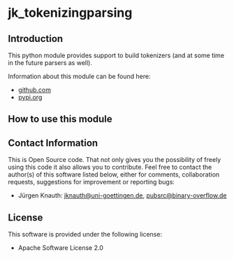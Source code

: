 ﻿jk_tokenizingparsing
====================

Introduction
------------

This python module provides support to build tokenizers (and at some time in the future parsers as well).

Information about this module can be found here:

* [github.com](https://github.com/jkpubsrc/python-module-jk-tokenizingparsing)
* [pypi.org](https://pypi.org/project/jk-tokenizingparsing/)

How to use this module
----------------------





Contact Information
-------------------

This is Open Source code. That not only gives you the possibility of freely using this code it also
allows you to contribute. Feel free to contact the author(s) of this software listed below, either
for comments, collaboration requests, suggestions for improvement or reporting bugs:

* Jürgen Knauth: jknauth@uni-goettingen.de, pubsrc@binary-overflow.de

License
-------

This software is provided under the following license:

* Apache Software License 2.0



